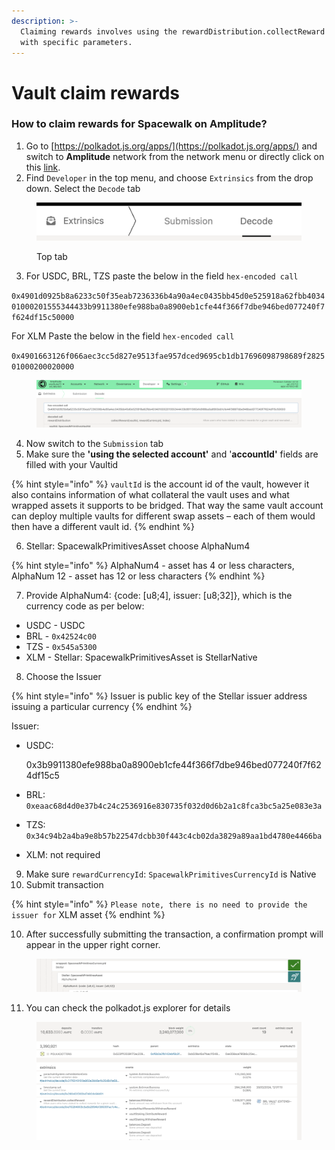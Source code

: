 ```yaml
---
description: >-
  Claiming rewards involves using the rewardDistribution.collectReward extrinsic
  with specific parameters.
---
```


# Vault claim rewards

### How to claim rewards for Spacewalk on Amplitude?

1. Go to [https://polkadot.js.org/apps/](https://polkadot.js.org/apps/) and switch to **Amplitude** network from the network menu or directly click on this [link](https://polkadot.js.org/apps/?rpc=wss%3A%2F%2Frpc-amplitude.pendulumchain.tech#/extrinsics/decode).
2. Find `Developer` in the top menu, and choose `Extrinsics` from the drop down. Select the `Decode` tab

<figure><img src="../../../.gitbook/assets/image (2).png" alt=""><figcaption><p>Top tab</p></figcaption></figure>

3. For USDC, BRL, TZS paste the below in the field `hex-encoded call`&#x20;

`0x4901d0925b8a6233c50f35eab7236336b4a90a4ec0435bb45d0e525918a62fbb403401000201555344433b9911380efe988ba0a8900eb1cfe44f366f7dbe946bed077240f7f624df15c50000`

For XLM Paste the below in the field `hex-encoded call`

`0x4901663126f066aec3cc5d827e9513fae957dced9695cb1db17696098798689f282501000200020000`



<figure><img src="../../../.gitbook/assets/Screenshot 2024-02-16 at 14.46.11 (1).png" alt=""><figcaption></figcaption></figure>

4. Now switch to the `Submission` tab
5. Make sure the **'using the selected account'** and '**accountId'** fields are filled with your Vaultid

{% hint style="info" %}
`vaultId` is  the account id of the vault, however it also contains information of what collateral the vault uses and what wrapped assets it supports to be bridged. That way the same vault account can deploy multiple vaults for different swap assets – each of them would then have a different vault id.
{% endhint %}

6. Stellar: SpacewalkPrimitivesAsset choose AlphaNum4

{% hint style="info" %}
AlphaNum4 - asset has 4 or less characters, AlphaNum 12 - asset has 12 or less characters
{% endhint %}

7. Provide AlphaNum4: {code: \[u8;4], issuer: \[u8;32]}, which is the currency code as per below:

* USDC - USDC
* BRL - `0x42524c00`
* TZS - `0x545a5300`
* XLM - Stellar: SpacewalkPrimitivesAsset is StellarNative

8. Choose the Issuer

{% hint style="info" %}
Issuer is public key of the Stellar issuer address issuing a particular currency
{% endhint %}

Issuer:

*   USDC:&#x20;

    0x3b9911380efe988ba0a8900eb1cfe44f366f7dbe946bed077240f7f624df15c5
* BRL: `0xeaac68d4d0e37b4c24c2536916e830735f032d0d6b2a1c8fca3bc5a25e083e3a`
* TZS: `0x34c94b2a4ba9e8b57b22547dcbb30f443c4cb02da3829a89aa1bd4780e4466ba`
* XLM: not required

9. Make sure `rewardCurrencyId`: `SpacewalkPrimitivesCurrencyId` is Native
10. Submit transaction

{% hint style="info" %}
`Please note, there is no need to provide the issuer for` XLM asset
{% endhint %}

10. After successfully submitting the transaction, a confirmation prompt will appear in the upper right corner.

<figure><img src="../../../.gitbook/assets/Screenshot 2024-02-20 at 12.01.27 (2).png" alt=""><figcaption></figcaption></figure>

11. You can check the polkadot.js explorer for details

<figure><img src="../../../.gitbook/assets/Screenshot 2024-02-20 at 12.05.50.png" alt=""><figcaption></figcaption></figure>

